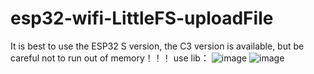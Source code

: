 # esp32-wifi-LittleFS-uploadFile
It is best to use the ESP32 S version, the C3 version is available, but be careful not to run out of memory！！！
use lib：
![image](https://github.com/user-attachments/assets/420457e4-8ce5-40a7-979a-3f77ce38292f)
![image](https://github.com/user-attachments/assets/2bcf1a58-9bd6-43ac-9113-359c1b81de94)

